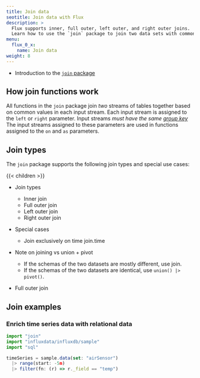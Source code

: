 ```yaml
---
title: Join data
seotitle: Join data with Flux
description: >
  Flux supports inner, full outer, left outer, and right outer joins.
  Learn how to use the `join` package to join two data sets with common values.
menu:
  flux_0_x:
    name: Join data
weight: 8
---
```


- Introduction to the [`join` package](/flux/v0.x/stdlib/join/)


## How join functions work

All functions in the `join` package join _two_ streams of tables together based 
on common values in each input stream.
Each input stream is assigned to the `left` or `right` parameter.
Input streams _must have the same [group key](/flux/v0.x/get-started/)_
The input streams assigned to these parameters are used in functions assigned to
the `on` and `as` parameters.

## Join types
The `join` package supports the following join types and special use cases:

{{< children >}}

<!-- - `join.inner()` - Inner join
- `join.full()` - Full outer join
- `join.left()` - Left outer join
- `join.right()` - Right outer join -->



- Join types
  - Inner join
  - Full outer join
  - Left outer join
  - Right outer join
- Special cases
  - Join exclusively on time join.time

- Note on joining vs union + pivot
  - If the schemas of the two datasets are mostly different, use join.
  - If the schemas of the two datasets are identical, use `union() |> pivot()`.

- Full outer join

## Join examples

### Enrich time series data with relational data

```js
import "join"
import "influxdata/influxdb/sample"
import "sql"

timeSeries = sample.data(set: "airSensor")
  |> range(start: -5m)
  |> filter(fn: (r) => r._field == "temp")
```
